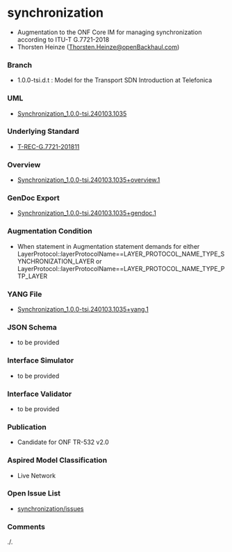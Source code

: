 # synchronization
- Augmentation to the ONF Core IM for managing synchronization according to ITU-T G.7721-2018
- Thorsten Heinze (Thorsten.Heinze@openBackhaul.com)

### Branch
- 1.0.0-tsi.d.t : Model for the Transport SDN Introduction at Telefonica

### UML
- [Synchronization_1.0.0-tsi.240103.1035](./Synchronization_1.0.0-tsi.240103.1035.zip)

### Underlying Standard
- [T-REC-G.7721-201811](./T-REC-G.7721-201811.pdf)

### Overview 
- [Synchronization_1.0.0-tsi.240103.1035+overview.1](./Synchronization_1.0.0-tsi.240103.1035+overview.1.png)

### GenDoc Export
- [Synchronization_1.0.0-tsi.240103.1035+gendoc.1](./Synchronization_1.0.0-tsi.240103.1035+gendoc.1.doc)

### Augmentation Condition
- When statement in Augmentation statement demands for either LayerProtocol::layerProtocolName==LAYER_PROTOCOL_NAME_TYPE_SYNCHRONIZATION_LAYER or LayerProtocol::layerProtocolName==LAYER_PROTOCOL_NAME_TYPE_PTP_LAYER

### YANG File
- [Synchronization_1.0.0-tsi.240103.1035+yang.1](./Synchronization_1.0.0-tsi.240103.1035+yang.1.zip)

### JSON Schema
- to be provided

### Interface Simulator
- to be provided

### Interface Validator
- to be provided

### Publication
- Candidate for ONF TR-532 v2.0

### Aspired Model Classification
- Live Network

### Open Issue List
- [synchronization/issues](../../issues)

### Comments
./.

